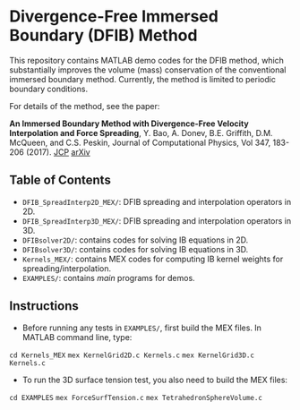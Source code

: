# Divergence-Free Immersed Boundary (DFIB) Method

This repository contains MATLAB demo codes for the  DFIB method, which substantially improves the volume (mass) conservation of the conventional immersed boundary method. Currently, the method is limited to periodic boundary conditions.

For details of the method, see the paper:

**An Immersed Boundary Method with Divergence-Free Velocity Interpolation and Force Spreading**, Y. Bao, A. Donev, B.E. Griffith, D.M. McQueen, and C.S. Peskin, Journal of Computational Physics, Vol 347, 183-206 (2017). [JCP](https://www.sciencedirect.com/science/article/pii/S0021999117304953) [arXiv](https://arxiv.org/abs/1701.07169)

## Table of Contents
* `DFIB_SpreadInterp2D_MEX/`: DFIB spreading and interpolation operators in 2D.
* `DFIB_SpreadInterp3D_MEX/`: DFIB spreading and interpolation operators in 3D.
* `DFIBsolver2D/`: contains codes for solving IB equations in 2D.
* `DFIBsolver3D/`: contains codes for solving IB equations in 3D. 
* `Kernels_MEX/`: contains MEX codes for computing IB kernel weights for spreading/interpolation.
* `EXAMPLES/`: contains _main_ programs for demos. 

## Instructions
* Before running any tests in `EXAMPLES/`, first build the MEX files. In MATLAB command line, type:

`cd Kernels_MEX`
`mex KernelGrid2D.c Kernels.c`
`mex KernelGrid3D.c Kernels.c`

* To run the 3D surface tension test, you also need to build the MEX files:

`cd EXAMPLES`
`mex ForceSurfTension.c`
`mex TetrahedronSphereVolume.c`

